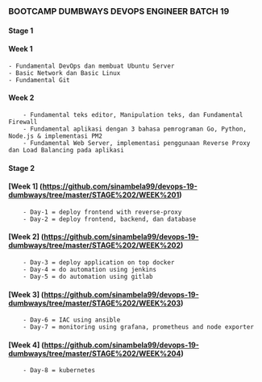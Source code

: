 ### BOOTCAMP DUMBWAYS DEVOPS ENGINEER BATCH 19
#### Stage 1
#### Week 1

    - Fundamental DevOps dan membuat Ubuntu Server
    - Basic Network dan Basic Linux
    - Fundamental Git

#### Week 2

        - Fundamental teks editor, Manipulation teks, dan Fundamental Firewall
        - Fundamental aplikasi dengan 3 bahasa pemrograman Go, Python, Node.js & implementasi PM2
        - Fundamental Web Server, implementasi penggunaan Reverse Proxy dan Load Balancing pada aplikasi

#### Stage 2
#### [Week 1] (https://github.com/sinambela99/devops-19-dumbways/tree/master/STAGE%202/WEEK%201)

        - Day-1 = deploy frontend with reverse-proxy
        - Day-2 = deploy frontend, backend, dan database

#### [Week 2] (https://github.com/sinambela99/devops-19-dumbways/tree/master/STAGE%202/WEEK%202)

        - Day-3 = deploy application on top docker
        - Day-4 = do automation using jenkins
        - Day-5 = do automation using gitlab

#### [Week 3] (https://github.com/sinambela99/devops-19-dumbways/tree/master/STAGE%202/WEEK%203)

        - Day-6 = IAC using ansible
        - Day-7 = monitoring using grafana, prometheus and node exporter

#### [Week 4] (https://github.com/sinambela99/devops-19-dumbways/tree/master/STAGE%202/WEEK%204)

        - Day-8 = kubernetes
